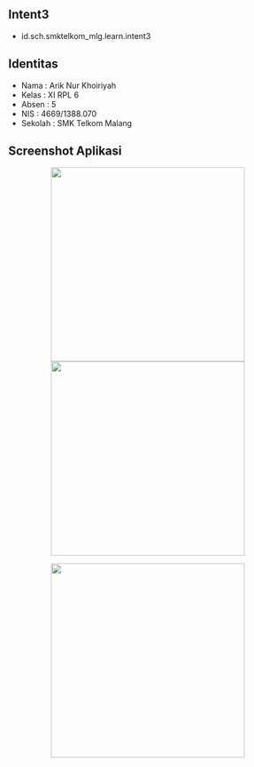 ## Intent3
* id.sch.smktelkom_mlg.learn.intent3

## Identitas
* Nama  : Arik Nur Khoiriyah
* Kelas : XI RPL 6
* Absen : 5
* NIS   : 4669/1388.070
* Sekolah : SMK Telkom Malang

## Screenshot Aplikasi
<p align="center">
  <img src="http://i64.tinypic.com/345deyw.jpg" width="350"/>
  <img src="http://i66.tinypic.com/2j68w04.jpg" width="350"/>
</p>
<p align="center">
  <img src="http://i68.tinypic.com/2nv5xsy.jpg" width="350"/>
</p>
